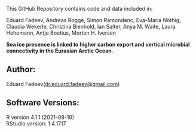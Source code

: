 This GitHub Repository contains code and data included in:

Eduard Fadeev, Andreas Rogge, Simon Ramondenc, Eva-Maria Nöthig, Claudia Wekerle, Christina Bienhold, Ian Salter, Anya M. Waite, Laura Hehemann, Antje Boetius, Morten H. Iversen
 
**Sea ice presence is linked to higher carbon export and vertical microbial connectivity in the Eurasian Arctic Ocean**. 


## Author:
Eduard Fadeev([dr.eduard.fadeev@gmail.com](mailto:dr.eduard.fadeev@gmail.com)) 

## Software Versions:
R version 4.1.1 (2021-08-10)\
RStudio version: 1.4.1717
